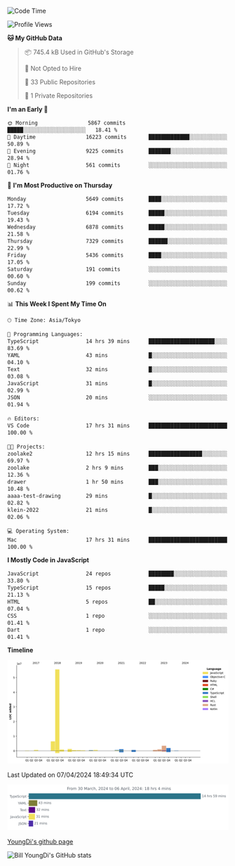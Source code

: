 <!--START_SECTION:waka-->
![Code Time](http://img.shields.io/badge/Code%20Time-573%20hrs%2021%20mins-blue)

![Profile Views](http://img.shields.io/badge/Profile%20Views-2-blue)

**🐱 My GitHub Data** 

> 📦 745.4 kB Used in GitHub's Storage 
 > 
> 🚫 Not Opted to Hire
 > 
> 📜 33 Public Repositories 
 > 
> 🔑 1 Private Repositories 
 > 
**I'm an Early 🐤** 

```text
🌞 Morning                5867 commits        █████░░░░░░░░░░░░░░░░░░░░   18.41 % 
🌆 Daytime                16223 commits       █████████████░░░░░░░░░░░░   50.89 % 
🌃 Evening                9225 commits        ███████░░░░░░░░░░░░░░░░░░   28.94 % 
🌙 Night                  561 commits         ░░░░░░░░░░░░░░░░░░░░░░░░░   01.76 % 
```
📅 **I'm Most Productive on Thursday** 

```text
Monday                   5649 commits        ████░░░░░░░░░░░░░░░░░░░░░   17.72 % 
Tuesday                  6194 commits        █████░░░░░░░░░░░░░░░░░░░░   19.43 % 
Wednesday                6878 commits        █████░░░░░░░░░░░░░░░░░░░░   21.58 % 
Thursday                 7329 commits        ██████░░░░░░░░░░░░░░░░░░░   22.99 % 
Friday                   5436 commits        ████░░░░░░░░░░░░░░░░░░░░░   17.05 % 
Saturday                 191 commits         ░░░░░░░░░░░░░░░░░░░░░░░░░   00.60 % 
Sunday                   199 commits         ░░░░░░░░░░░░░░░░░░░░░░░░░   00.62 % 
```


📊 **This Week I Spent My Time On** 

```text
🕑︎ Time Zone: Asia/Tokyo

💬 Programming Languages: 
TypeScript               14 hrs 39 mins      █████████████████████░░░░   83.69 % 
YAML                     43 mins             █░░░░░░░░░░░░░░░░░░░░░░░░   04.10 % 
Text                     32 mins             █░░░░░░░░░░░░░░░░░░░░░░░░   03.08 % 
JavaScript               31 mins             █░░░░░░░░░░░░░░░░░░░░░░░░   02.99 % 
JSON                     20 mins             ░░░░░░░░░░░░░░░░░░░░░░░░░   01.94 % 

🔥 Editors: 
VS Code                  17 hrs 31 mins      █████████████████████████   100.00 % 

🐱‍💻 Projects: 
zoolake2                 12 hrs 15 mins      █████████████████░░░░░░░░   69.97 % 
zoolake                  2 hrs 9 mins        ███░░░░░░░░░░░░░░░░░░░░░░   12.36 % 
drawer                   1 hr 50 mins        ███░░░░░░░░░░░░░░░░░░░░░░   10.48 % 
aaaa-test-drawing        29 mins             █░░░░░░░░░░░░░░░░░░░░░░░░   02.82 % 
klein-2022               21 mins             █░░░░░░░░░░░░░░░░░░░░░░░░   02.06 % 

💻 Operating System: 
Mac                      17 hrs 31 mins      █████████████████████████   100.00 % 
```

**I Mostly Code in JavaScript** 

```text
JavaScript               24 repos            ████████░░░░░░░░░░░░░░░░░   33.80 % 
TypeScript               15 repos            █████░░░░░░░░░░░░░░░░░░░░   21.13 % 
HTML                     5 repos             ██░░░░░░░░░░░░░░░░░░░░░░░   07.04 % 
CSS                      1 repo              ░░░░░░░░░░░░░░░░░░░░░░░░░   01.41 % 
Dart                     1 repo              ░░░░░░░░░░░░░░░░░░░░░░░░░   01.41 % 
```



**Timeline**

![Lines of Code chart](https://raw.githubusercontent.com/Youngdi/Youngdi/master/assets/bar_graph.png)


 Last Updated on 07/04/2024 18:49:34 UTC
<!--END_SECTION:waka-->

![wakatime](./images/stat.svg)

[YoungDi's github page](https://youngdi.github.io)

![Bill YoungDi's GitHub stats](https://github-readme-stats.vercel.app/api?username=youngdi&count_private=true&show_icons=true)

